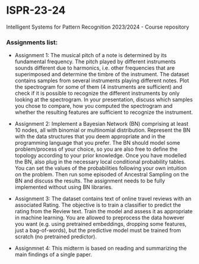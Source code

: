 # ISPR-23-24
Intelligent Systems for Pattern Recognition 2023/2024 - Course repository

### Assignments list:
- Assignment 1: The musical pitch of a note is determined by its fundamental frequency. The pitch played by different instruments sounds different due to harmonics, i.e. other frequencies that are superimposed and determine the timbre of the instrument. The dataset contains samples from several instruments playing different notes. Plot the spectrogram for some of them (4 instruments are sufficient) and check if it is possible to recognize the different instruments by only looking at the spectrogram. In your presentation, discuss which samples you chose to compare, how you computed the spectrogram and whether the resulting features are sufficient to recognize the instrument.

- Assignment 2: Implement a Bayesian Network (BN) comprising at least 10 nodes, all with binomial or multinomial distribution. Represent the BN with the data structures that you deem appropriate and in the programming language that you prefer. The BN should model some problem/process of your choice, so you are also free to define the topology according to your prior knowledge.
Once you have modelled the BN, also plug in the necessary local conditional probability tables. You can set the values of the probabilities following your own intuition on the problem. Then run some episoded of Ancestral Sampling on the BN and discuss the results.
The assignment needs to be fully implemented without using BN libraries.

- Assignment 3: The dataset contains text of online travel reviews with an associated Rating. The objective is to train a classifier to predict the rating from the Review text. Train the model and assess it as appropriate in machine learning. You are allowed to preprocess the data however you want (e.g. using pretrained embeddings, dropping some features, just a bag-of-words), but the predictive model must be trained from scratch (no pretrained predictor).

- Assignmnet 4: This midterm is based on reading and summarizing the main findings of a single paper.
